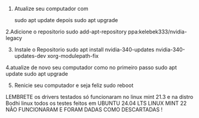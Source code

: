 1. Atualize seu computador com






   sudo apt update
   depois
   sudo apt upgrade

   
2.Adicione o repositorio
 sudo add-apt-repository ppa:kelebek333/nvidia-legacy


3. Instale o Repositorio
sudo apt install nvidia-340-updates nvidia-340-updates-dev xorg-modulepath-fix


4.atualize de novo seu computador como no primeiro passo
  sudo apt update
  sudo apt upgrade


5. Renicie seu computador e seja feliz
   sudo reboot


LEMBRETE
os drivers testados só funcionaram no linux mint 21.3 e na distro Bodhi linux 
todos os testes feitos em UBUNTU 24.04 LTS LINUX MINT 22 NÃO FUNCIONARAM E FORAM DADAS COMO DESCARTADAS !


